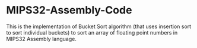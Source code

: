 # MIPS32-Assembly-Code
This is the implementation of Bucket Sort algorithm (that uses insertion sort to sort individual buckets) to sort an array of floating point numbers in MIPS32 Assembly language.
